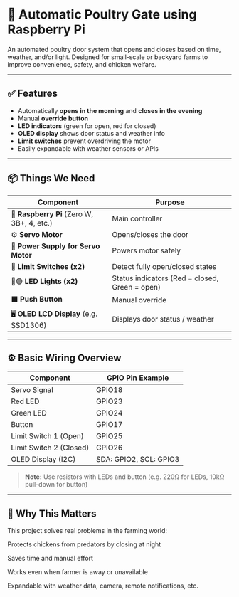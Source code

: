 # 🐔 Automatic Poultry Gate using Raspberry Pi

An automated poultry door system that opens and closes based on time, weather, and/or light. Designed for small-scale or backyard farms to improve convenience, safety, and chicken welfare.

---

## ✅ Features

- Automatically **opens in the morning** and **closes in the evening**
- Manual **override button**
- **LED indicators** (green for open, red for closed)
- **OLED display** shows door status and weather info
- **Limit switches** prevent overdriving the motor
- Easily expandable with weather sensors or APIs

---

## 📦 Things We Need

| Component | Purpose |
|----------|---------|
| 🧠 **Raspberry Pi** (Zero W, 3B+, 4, etc.) | Main controller |
| ⚙️ **Servo Motor** | Opens/closes the door |
| 🔋 **Power Supply for Servo Motor** | Powers motor safely |
| 🔘 **Limit Switches (x2)** | Detect fully open/closed states |
| 🔴🟢 **LED Lights (x2)** | Status indicators (Red = closed, Green = open) |
| ⬛ **Push Button** | Manual override |
| 🖥️ **OLED LCD Display** (e.g. SSD1306) | Displays door status / weather |

---

## ⚙️ Basic Wiring Overview

| Component | GPIO Pin Example |
|-----------|------------------|
| Servo Signal | GPIO18 |
| Red LED | GPIO23 |
| Green LED | GPIO24 |
| Button | GPIO17 |
| Limit Switch 1 (Open) | GPIO25 |
| Limit Switch 2 (Closed) | GPIO26 |
| OLED Display (I2C) | SDA: GPIO2, SCL: GPIO3 |

> **Note:** Use resistors with LEDs and button (e.g. 220Ω for LEDs, 10kΩ pull-down for button)

---

## 🧠 Why This Matters
This project solves real problems in the farming world:

Protects chickens from predators by closing at night

Saves time and manual effort

Works even when farmer is away or unavailable

Expandable with weather data, camera, remote notifications, etc.
